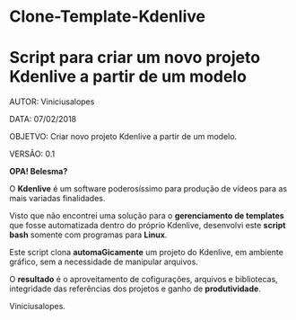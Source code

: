 # Clone-Template-Kdenlive
# Script para criar um novo projeto Kdenlive a partir de um modelo

AUTOR: Viniciusalopes

DATA: 07/02/2018

OBJETVO: Criar novo projeto Kdenlive a partir de um modelo.

VERSÃO: 0.1

<b>OPA! Belesma?</b>

O <b>Kdenlive</b> é um software poderosíssimo para produção de vídeos para as mais variadas finalidades.

Visto que não encontrei uma solução para o <b>gerenciamento de templates</b> que fosse automatizada dentro do próprio Kdenlive,
desenvolvi este <b>script bash</b> somente com programas para <b>Linux</b>.

Este script clona <b>automaGicamente</b> um projeto do Kdenlive, em ambiente gráfico, sem a necessidade de manipular arquivos.

O <b>resultado</b> é o aproveitamento de cofigurações, arquivos e bibliotecas, integridade das referências dos projetos e ganho de <b>produtividade</b>.

Viniciusalopes.
